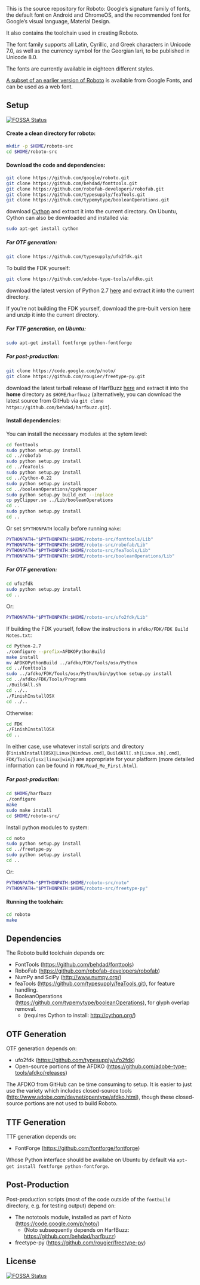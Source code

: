 This is the source repository for Roboto: Google’s signature family
of fonts, the default font on Android and ChromeOS, and the
recommended font for Google’s visual language, Material Design.

It also contains the toolchain used in creating Roboto.

The font family supports all Latin, Cyrillic, and Greek characters in
Unicode 7.0, as well as the currency symbol for the Georgian lari, to
be published in Unicode 8.0.

The fonts are currently available in eighteen different styles.

[A subset of an earlier version of Roboto](https://www.google.com/fonts/specimen/Roboto) is available from Google Fonts, and can be used as a web font.

## Setup
[![FOSSA Status](https://app.fossa.io/api/projects/git%2Bgithub.com%2FHartmarken%2Froboto.svg?type=shield)](https://app.fossa.io/projects/git%2Bgithub.com%2FHartmarken%2Froboto?ref=badge_shield)


#### Create a clean directory for roboto:

```bash
mkdir -p $HOME/roboto-src
cd $HOME/roboto-src
```

#### Download the code and dependencies:

```bash
git clone https://github.com/google/roboto.git
git clone https://github.com/behdad/fonttools.git
git clone https://github.com/robofab-developers/robofab.git
git clone https://github.com/typesupply/feaTools.git
git clone https://github.com/typemytype/booleanOperations.git
```

download [Cython](http://cython.org/#download) and extract it into
the current directory. On Ubuntu, Cython can also be downloaded and installed
via:

```bash
sudo apt-get install cython
```

##### For OTF generation:

```bash
git clone https://github.com/typesupply/ufo2fdk.git
```

To build the FDK yourself:

```bash
git clone https://github.com/adobe-type-tools/afdko.git
```

download the latest version of Python 2.7
[here](https://www.python.org/downloads/) and extract it into the current
directory.

If you're not building the FDK yourself, download the pre-built version
[here](http://www.adobe.com/devnet/opentype/afdko.html) and unzip it into the
current directory.

##### For TTF generation, on Ubuntu:

```bash
sudo apt-get install fontforge python-fontforge
```

##### For post-production:

```bash
git clone https://code.google.com/p/noto/
git clone https://github.com/rougier/freetype-py.git
```

download the latest tarball release of HarfBuzz
[here](http://www.freedesktop.org/wiki/Software/HarfBuzz/) and extract it into
the **home** directory as `$HOME/harfbuzz` (alternatively, you can download the
latest source from GitHub via
`git clone https://github.com/behdad/harfbuzz.git`).

#### Install dependencies:

You can install the necessary modules at the sytem level:

```bash
cd fonttools
sudo python setup.py install
cd ../robofab
sudo python setup.py install
cd ../feaTools
sudo python setup.py install
cd ../Cython-0.22
sudo python setup.py install
cd ../booleanOperations/cppWrapper
sudo python setup.py build_ext --inplace
cp pyClipper.so ../Lib/booleanOperations
cd ..
sudo python setup.py install
cd ..
```

Or set `$PYTHONPATH` locally before running `make`:

```bash
PYTHONPATH="$PYTHONPATH:$HOME/roboto-src/fonttools/Lib"
PYTHONPATH="$PYTHONPATH:$HOME/roboto-src/robofab/Lib"
PYTHONPATH="$PYTHONPATH:$HOME/roboto-src/feaTools/Lib"
PYTHONPATH="$PYTHONPATH:$HOME/roboto-src/booleanOperations/Lib"
```

##### For OTF generation:

```bash
cd ufo2fdk
sudo python setup.py install
cd ..
```

Or:

```bash
PYTHONPATH="$PYTHONPATH:$HOME/roboto-src/ufo2fdk/Lib"
```

If building the FDK yourself, follow the instructions in `afdko/FDK/FDK Build Notes.txt`:

```bash
cd Python-2.7
./configure --prefix=AFDKOPythonBuild
make install
mv AFDKOPythonBuild ../afdko/FDK/Tools/osx/Python
cd ../fonttools
sudo ../afdko/FDK/Tools/osx/Python/bin/python setup.py install
cd ../afdko/FDK/Tools/Programs
./BuildAll.sh
cd ../..
./FinishInstallOSX
cd ../..
```

Otherwise:

```bash
cd FDK
./FinishInstallOSX
cd ..
```

In either case, use whatever install scripts and directory
(`FinishInstall[OSX|Linux|Windows.cmd]`,
`BuildAll[.sh|Linux.sh|.cmd]`,
`FDK/Tools/[osx|linux|win]`) are appropriate for your platform (more
detailed information can be found in `FDK/Read_Me_First.html`).

##### For post-production:

```bash
cd $HOME/harfbuzz
./configure
make
sudo make install
cd $HOME/roboto-src/
```

Install python modules to system:

```bash
cd noto
sudo python setup.py install
cd ../freetype-py
sudo python setup.py install
cd ..
```

Or:

```bash
PYTHONPATH="$PYTHONPATH:$HOME/roboto-src/noto"
PYTHONPATH="$PYTHONPATH:$HOME/roboto-src/freetype-py"
```

#### Running the toolchain:

```bash
cd roboto
make
```

## Dependencies
The Roboto build toolchain depends on:

- FontTools (https://github.com/behdad/fonttools)
- RoboFab (https://github.com/robofab-developers/robofab)
- NumPy and SciPy (http://www.numpy.org/)
- feaTools (https://github.com/typesupply/feaTools.git), for feature handling.
- BooleanOperations (https://github.com/typemytype/booleanOperations), for
  glyph overlap removal.
  - (requires Cython to install: http://cython.org/)

## OTF Generation
OTF generation depends on:

- ufo2fdk (https://github.com/typesupply/ufo2fdk)
- Open-source portions of the AFDKO
  (https://github.com/adobe-type-tools/afdko/releases)

The AFDKO from GitHub can be time consuming to setup. It is easier to just use
the variety which includes closed-source tools
(http://www.adobe.com/devnet/opentype/afdko.html), though these closed-source
portions are not used to build Roboto.

## TTF Generation
TTF generation depends on:

- FontForge (https://github.com/fontforge/fontforge)

Whose Python interface should be availabe on Ubuntu by default via `apt-get
install fontforge python-fontforge`.

## Post-Production
Post-production scripts (most of the code outside of the `fontbuild` directory,
e.g. for testing output) depend on:

- The nototools module, installed as part of Noto
  (https://code.google.com/p/noto/)
  - (Noto subsequently depends on HarfBuzz: https://github.com/behdad/harfbuzz)
- freetype-py (https://github.com/rougier/freetype-py)


## License
[![FOSSA Status](https://app.fossa.io/api/projects/git%2Bgithub.com%2FHartmarken%2Froboto.svg?type=large)](https://app.fossa.io/projects/git%2Bgithub.com%2FHartmarken%2Froboto?ref=badge_large)